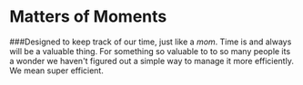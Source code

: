 # Matters of Moments
###Designed to keep track of our time, just like a *mom*.
Time is and always will be a valuable thing. For something
so valuable to to so many people its a wonder we haven't figured out 
a simple way to manage it more efficiently. We mean super efficient.

